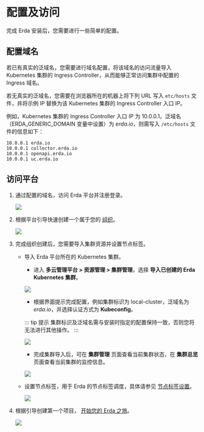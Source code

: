 # 配置及访问

完成 Erda 安装后，您需要进行一些简单的配置。

## 配置域名

若已有真实的泛域名，您需要进行域名配置，将该域名的访问流量导入 Kubernetes 集群的 Ingress Controller，从而能够正常访问集群中配置的 Ingress 域名。

若无真实的泛域名，您需要在浏览器所在的机器上将下列 URL 写入 `etc/hosts` 文件，并将示例 IP 替换为该 Kubernetes 集群的 Ingress Controller 入口 IP。

例如，Kubernetes 集群的 Ingress Controller 入口 IP 为 10.0.0.1，泛域名（ERDA_GENERIC_DOMAIN 变量中设置）为 *erda.io*，则需写入 `/etc/hosts` 文件的信息如下：

```shell
10.0.0.1 erda.io
10.0.0.1 collector.erda.io
10.0.0.1 openapi.erda.io
10.0.0.1 uc.erda.io
```

## 访问平台

1. 通过配置的域名，访问 Erda 平台并注册登录。

   ![](https://terminus-paas.oss-cn-hangzhou.aliyuncs.com/paas-doc/2021/08/16/e0b27dee-541a-4c31-b8c9-5c9d894b0691.png)

2. 根据平台引导快速创建一个属于您的 [组织](../../quick-start/premise.md#组织)。

   ![](https://terminus-paas.oss-cn-hangzhou.aliyuncs.com/paas-doc/2021/08/16/227b6df6-2613-4c01-9952-b91d770b0468.png)

3. 完成组织创建后，您需要导入集群资源并设置节点标签。

    * 导入 Erda 平台所在的 Kubernetes 集群。

        * 进入 **多云管理平台 > 资源管理 > 集群管理**，选择 **导入已创建的 Erda Kubernetes 集群**。

      ![](https://terminus-paas.oss-cn-hangzhou.aliyuncs.com/paas-doc/2021/08/16/42d94b90-76fe-4280-823e-c93841f50f40.png)

        * 根据界面提示完成配置，例如集群标识为 local-cluster，泛域名为 *erda.io*，并选择认证方式为 **Kubeconfig**。
      
      ::: tip 提示
      集群标识及泛域名需与安装时指定的配置保持一致，否则您将无法进行其他操作。
      :::
   
      ![](https://terminus-paas.oss-cn-hangzhou.aliyuncs.com/paas-doc/2021/08/16/f27b8a4b-89dd-41a7-ac3d-88e3f49bf302.png)

        * 完成集群导入后，可在 **集群管理** 页面查看当前集群状态，在 **集群总览** 页面查看当前集群的监控信息。

      ![](https://terminus-paas.oss-cn-hangzhou.aliyuncs.com/paas-doc/2021/08/16/3a90a6ae-8b5e-4262-83f6-05815f99b75f.png)

    * 设置节点标签，用于 Erda 的节点标签调度，具体请参见 [节点标签设置](../../cmp/guide/cluster/cluster-node-labels.md)。

      ![](https://terminus-paas.oss-cn-hangzhou.aliyuncs.com/paas-doc/2021/08/16/aeb9e652-3419-443c-98e0-a553032a450a.png)

4. 根据引导创建第一个项目， [开始您的 Erda 之旅](../../quick-start/newbie.md)。

   ![](https://terminus-paas.oss-cn-hangzhou.aliyuncs.com/paas-doc/2021/08/16/be1e15fc-6ecb-439d-a35c-68efed40bef3.png)
